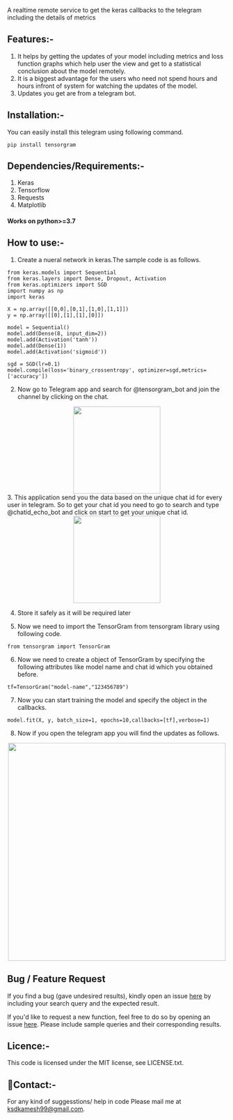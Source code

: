 A realtime remote service to get the keras callbacks to the telegram including the details of metrics 

## Features:-

1. It helps by getting the updates of your model including metrics and loss function graphs which help user the view and get to a statistical conclusion about the model remotely.
2. It is a biggest advantage for the users who need not spend hours and hours infront of system for watching the updates of the model.
3. Updates you get are from a telegram bot.

## Installation:-

You can easily install this telegram using following command.
```
pip install tensorgram
```
## Dependencies/Requirements:-

1. Keras
2. Tensorflow
3. Requests
4. Matplotlib

#### Works on python>=3.7

## How to use:-

1. Create a nueral network in keras.The sample code is as follows.
```
from keras.models import Sequential
from keras.layers import Dense, Dropout, Activation
from keras.optimizers import SGD
import numpy as np 
import keras

X = np.array([[0,0],[0,1],[1,0],[1,1]])
y = np.array([[0],[1],[1],[0]])

model = Sequential()
model.add(Dense(8, input_dim=2))
model.add(Activation('tanh'))
model.add(Dense(1))
model.add(Activation('sigmoid'))

sgd = SGD(lr=0.1)
model.compile(loss='binary_crossentropy', optimizer=sgd,metrics=['accuracy'])

```

2. Now go to Telegram app and search for @tensorgram_bot and join the channel by clicking on the chat.
<center><img src="https://github.com/ksdkamesh99/TensorGram/blob/main/Images/start.jpeg" width=200px></center>
3. This application send you the data based on the unique chat id for every user in telegram. So to get your chat id you need to go to search and type @chatid_echo_bot and click on start to get your unique chat id.
<center><img src="https://github.com/ksdkamesh99/TensorGram/blob/main/Images/chatid.jpeg" width=200px></center>


4. Store it safely as it will be required later

5. Now we need to import the TensorGram from tensorgram library using following code.

```
from tensorgram import TensorGram
```

6. Now we need to create a object of TensorGram by specifying the following attributes like model name and chat id which you obtained before.

```
tf=TensorGram("model-name","123456789")
```

7. Now you can start training the model and specify the object in the callbacks.

```
model.fit(X, y, batch_size=1, epochs=10,callbacks=[tf],verbose=1)
```

8. Now if you open the telegram app you will find the updates as follows.

<center><img src="https://github.com/ksdkamesh99/TensorGram/blob/main/Images/merged.png" width=500px float="left"></center>


## Bug / Feature Request
If you find a bug (gave undesired results), kindly open an issue [here](https://github.com/ksdkamesh99/TensorGram/issues/new/choose) by including your search query and the expected result.

If you'd like to request a new function, feel free to do so by opening an issue [here](https://github.com/ksdkamesh99/TensorGram/issues/new/). Please include sample queries and their corresponding results.


## Licence:-

This code is licensed under the MIT license, see LICENSE.txt.

## 📧Contact:-
For any kind of suggesstions/ help in code Please mail me at ksdkamesh99@gmail.com.



